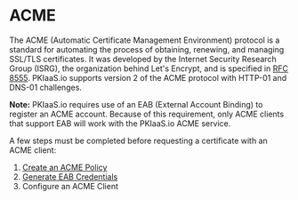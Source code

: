 # ACME

The ACME (Automatic Certificate Management Environment) protocol is a standard for automating the process of obtaining, renewing, and managing SSL/TLS certificates. It was developed by the Internet Security Research Group (ISRG), the organization behind Let's Encrypt, and is specified in [RFC 8555](https://datatracker.ietf.org/doc/html/rfc8555). PKIaaS.io supports version 2 of the ACME protocol with HTTP-01 and DNS-01 challenges.

**Note:** PKIaaS.io requires use of an EAB (External Account Binding) to register an ACME account. Because of this requirement, only ACME clients that support EAB will work with the PKIaaS.io ACME service.

A few steps must be completed before requesting a certificate with an ACME client:

1. [Create an ACME Policy](create-acme-policy.md)
2. [Generate EAB Credentials](generate-eab-credentials.md)
3. Configure an ACME Client